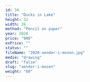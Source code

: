```yaml
---
id: 34
title: "Ducks in Lake"
height: 32
width: 26
method: "Pencil on paper"
year: 2020
price: "900"
exPrice: ""
status: ""
fileName: "2020-aender-i-mosen.jpg"
medie: "drawing"
draft: "false"
slug: "aender-i-mosen"
weight: "60"
---
```

